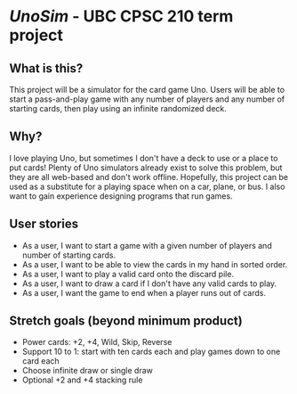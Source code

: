 #  ***UnoSim*** - UBC CPSC 210 term project

## What is this?
This project will be a simulator for the card game Uno.
Users will be able to start a pass-and-play game with any number of players and any number of starting cards,
then play using an infinite randomized deck.

## Why?
I love playing Uno, but sometimes I don't have a deck to use or a place to put cards!
Plenty of Uno simulators already exist to solve this problem, but they are all web-based and don't work offline.
Hopefully, this project can be used as a substitute for a playing space when on a car, plane, or bus.
I also want to gain experience designing programs that run games.

## User stories
- As a user, I want to start a game with a given number of players and number of starting cards.
- As a user, I want to be able to view the cards in my hand in sorted order.
- As a user, I want to play a valid card onto the discard pile.
- As a user, I want to draw a card if I don't have any valid cards to play.
- As a user, I want the game to end when a player runs out of cards.

## Stretch goals (beyond minimum product)
- Power cards: +2, +4, Wild, Skip, Reverse
- Support 10 to 1: start with ten cards each and play games down to one card each
- Choose infinite draw or single draw
- Optional +2 and +4 stacking rule